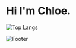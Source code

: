 # Hi I'm Chloe. 
  
  
  [![Top Langs](https://github-readme-stats.vercel.app/api/top-langs/?username=chloe1129&layout=compact)](https://github.com/chloe1129/github-readme-stats)
    


![Footer](https://capsule-render.vercel.app/api?type=waving&color=auto&height=200&section=footer)
